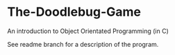 # The-Doodlebug-Game
An introduction to Object Orientated Programming (in C)

See readme branch for a description of the program.
